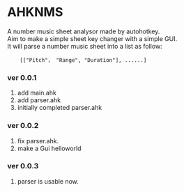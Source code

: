 # AHKNMS
A number music sheet analysor made by autohotkey. <br>
Aim to make a simple sheet key changer with a simple GUI.<br>
It will parse a number music sheet into a list as follow:

```autohotkey
    [["Pitch"， "Range", "Duration"], ......]
```

### ver 0.0.1

1. add main.ahk
2. add parser.ahk
3. initially completed parser.ahk

### ver 0.0.2

1. fix parser.ahk.
2. make a Gui helloworld

### ver 0.0.3

1. parser is usable now.
